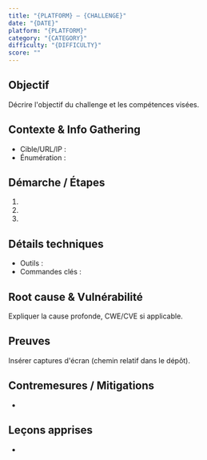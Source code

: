 ```yaml
---
title: "{PLATFORM} – {CHALLENGE}"
date: "{DATE}"
platform: "{PLATFORM}"
category: "{CATEGORY}"
difficulty: "{DIFFICULTY}"
score: ""
---
```


## Objectif
Décrire l'objectif du challenge et les compétences visées.

## Contexte & Info Gathering
- Cible/URL/IP : 
- Énumération :

## Démarche / Étapes
1. 
2. 
3. 

## Détails techniques
- Outils : 
- Commandes clés :

## Root cause & Vulnérabilité
Expliquer la cause profonde, CWE/CVE si applicable.

## Preuves
Insérer captures d'écran (chemin relatif dans le dépôt).

## Contremesures / Mitigations
- 

## Leçons apprises
- 
